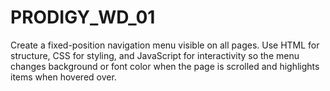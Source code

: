 # PRODIGY_WD_01
Create a fixed-position navigation menu visible on all pages. Use HTML for structure, CSS for styling, and JavaScript for interactivity so the menu changes background or font color when the page is scrolled and highlights items when hovered over.
